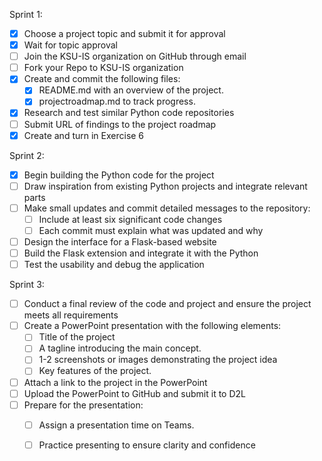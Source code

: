 Sprint 1: 
- [x] Choose a project topic and submit it for approval
- [x] Wait for topic approval
- [ ] Join the KSU-IS organization on GitHub through email
- [ ] Fork your Repo to KSU-IS organization
- [x] Create and commit the following files:
     - [x] README.md with an overview of the project.
    - [x] projectroadmap.md to track progress.
- [x] Research and test similar Python code repositories
- [ ] Submit URL of findings to the project roadmap
- [x] Create and turn in Exercise 6

 Sprint 2: 

- [x] Begin building the Python code for the project
- [ ] Draw inspiration from existing Python projects and integrate relevant parts 
- [ ] Make small updates and commit detailed messages to the repository:
    - [ ] Include at least six significant code changes 
    - [ ] Each commit must explain what was updated and why
- [ ] Design the interface for a Flask-based website
- [ ] Build the Flask extension and integrate it with the Python
- [ ] Test the usability and debug the application

Sprint 3:

- [ ] Conduct a final review of the code and project and ensure the project meets all requirements
- [ ] Create a PowerPoint presentation with the following elements:
     - [ ]  Title of the project
     - [ ]  A tagline introducing the main concept.
     - [ ]  1-2 screenshots or images demonstrating the project idea
     - [ ]  Key features of the project.
- [ ] Attach a link to the project in the PowerPoint
- [ ] Upload the PowerPoint to GitHub and submit it to D2L
- [ ] Prepare for the presentation:
     - [ ] Assign a presentation time on Teams.
     - [ ] Practice presenting to ensure clarity and confidence

      
     
      
